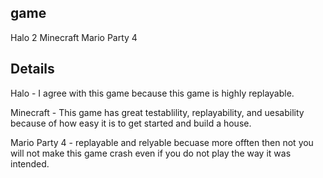 ## game
Halo 2 
Minecraft
Mario Party 4
## Details
Halo - I agree with this game because this game is highly replayable.

Minecraft - This game has great testablility, replayability, and uesability because of how easy it is to get started and build a house.

Mario Party 4 - replayable and relyable becuase more offten then not you will not make this game crash even if you do not play the way it was intended.
